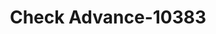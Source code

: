 ---
f_zip-code: 54615
f_state-code: WI
title: Check Advance-10383
f_phone: 715-284-9096
f_city-only: River Falls
f_address: Po Box 701 Black River Falls
f_location-unique-id: '10383'
slug: check-advance-10383
updated-on: '2024-05-30T13:46:58.046Z'
created-on: '2024-05-30T13:36:59.803Z'
published-on: '2024-05-30T13:54:32.469Z'
f_city-state: cms/city/river-falls-wi.md
f_company: cms/company/check-advance.md
f_state: cms/state/wisconsin.md
layout: '[payday-loan].html'
tags: payday-loan
---